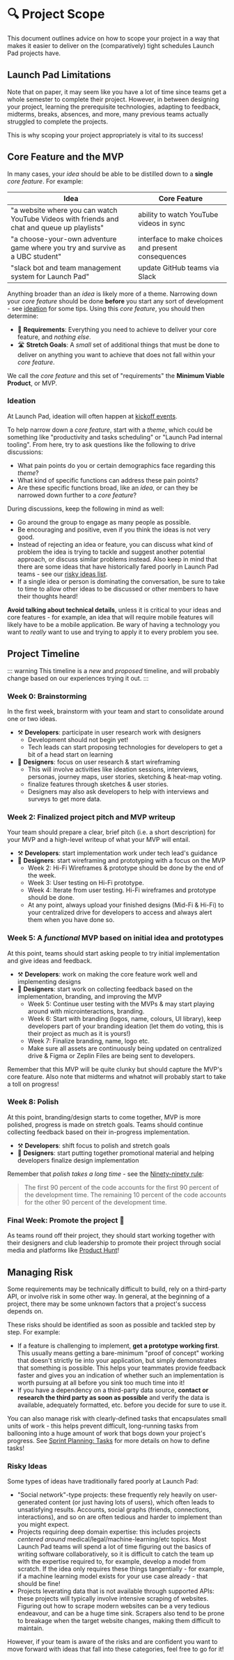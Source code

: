 # 🔍 Project Scope <Badge type="tip" text="updated"/>

This document outlines advice on how to scope your project in a way that makes it easier to deliver on the (comparatively) tight schedules Launch Pad projects have.

## Launch Pad Limitations

Note that on paper, it may seem like you have a lot of time since teams get a whole semester to complete their project. However, in between designing your project, learning the prerequisite technologies, adapting to feedback, midterms, breaks, absences, and more, many previous teams actually struggled to complete the projects.

This is why scoping your project appropriately is vital to its success!

## Core Feature and the MVP

In many cases, your *idea* should be able to be distilled down to a **single** *core feature*. For example:

| Idea | Core Feature |
|------|--------------|
| "a website where you can watch YouTube Videos with friends and chat and queue up playlists" | ability to watch YouTube videos in sync
| "a choose-your-own adventure game where you try and survive as a UBC student" | interface to make choices and present consequences
| "slack bot and team management system for Launch Pad" | update GitHub teams via Slack

Anything broader than an *idea* is likely more of a theme. Narrowing down your *core feature* should be done **before** you start any sort of development - see [ideation](#ideation) for some tips. Using this *core feature*, you should then determine:

* 💪 **Requirements**: Everything you need to achieve to deliver your core feature, and *nothing else*.
* 🛣 **Stretch Goals**: A *small* set of additional things that must be done to deliver on anything you want to achieve that does not fall within your *core feature*.

We call the *core feature* and this set of "requirements" the **Minimum Viable Product**, or MVP.

### Ideation

At Launch Pad, ideation will often happen at [kickoff events](/handbook/strategy/recurring-processes.md#kickoff-event).

To help narrow down a *core feature*, start with a *theme*, which could be something like "productivity and tasks scheduling" or "Launch Pad internal tooling". From here, try to ask questions like the following to drive discussions:

* What pain points do you or certain demographics face regarding this *theme*?
* What kind of specific functions can address these pain points?
* Are these specific functions broad, like an *idea*, or can they be narrowed down further to a *core feature*?

During discussions, keep the following in mind as well:

* Go around the group to engage as many people as possible.
* Be encouraging and positive, even if you think the ideas is not very good.
* Instead of rejecting an idea or feature, you can discuss what kind of problem the idea is trying to tackle and suggest another potential approach, or discuss similar problems instead. Also keep in mind that there are some ideas that have historically fared poorly in Launch Pad teams - see our [risky ideas list](#risky-ideas).
* If a single idea or person is dominating the conversation, be sure to take to time to allow other ideas to be discussed or other members to have their thoughts heard!

**Avoid talking about technical details**, unless it is critical to your ideas and core features - for example, an idea that will require mobile features will likely have to be a mobile application. Be wary of having a technology you want to *really* want to use and trying to apply it to every problem you see.

## Project Timeline

::: warning
This timeline is a *new* and *proposed* timeline, and will probably change based on our experiences trying it out.
:::

### Week 0: Brainstorming

In the first week, brainstorm with your team and start to consolidate around one or two ideas.

* ⚒️ **Developers**: participate in user research work with designers
  * Development should not begin yet!
  * Tech leads can start proposing technologies for developers to get a bit of a head start on learning
* 🎨 **Designers**: focus on user research & start wireframing
  * This will involve activities like ideation sessions, interviews, personas, journey maps, user stories, sketching & heat-map voting.
  * finalize features through sketches & user stories.
  * Designers may also ask developers to help with interviews and surveys to get more data.

### Week 2: Finalized project pitch and MVP writeup

Your team should prepare a clear, brief pitch (i.e. a short description) for your MVP and a high-level writeup of what your MVP will entail.

* ⚒️ **Developers**: start implementation work under tech lead's guidance
* 🎨 **Designers**: start wireframing and prototyping with a focus on the MVP
  * Week 2: Hi-Fi Wireframes & prototype should be done by the end of the week.
  * Week 3: User testing on Hi-Fi prototype.
  * Week 4: Iterate from user testing. Hi-Fi wireframes and prototype should be done.
  * At any point, always upload your finished designs (Mid-Fi & Hi-Fi) to your centralized drive for developers to access and always alert them when you have done so.

### Week 5: A *functional* MVP based on initial idea and prototypes

At this point, teams should start asking people to try initial implementation and give ideas and feedback.

* ⚒️ **Developers**: work on making the core feature work well and implementing designs
* 🎨 **Designers**: start work on collecting feedback based on the implementation, branding, and improving the MVP
  * Week 5: Continue user testing with the MVPs & may start playing around with microinteractions, branding.
  * Week 6: Start with branding (logos, name, colours, UI library), keep developers part of your branding ideation (let them do voting, this is their project as much as it is yours!)
  * Week 7: Finalize branding, name, logo etc.
  * Make sure all assets are continuously being updated on centralized drive & Figma or Zeplin Files are being sent to developers.

Remember that this MVP will be quite clunky but should capture the MVP's core feature. Also note that midterms and whatnot will probably start to take a toll on progress!

### Week 8: Polish

At this point, branding/design starts to come together, MVP is more polished, progress is made on stretch goals. Teams should continue collecting feedback based on their in-progress implementation.

* ⚒️ **Developers**: shift focus to polish and stretch goals
* 🎨 **Designers**: start putting together promotional material and helping developers finalize design implementation

Remember that *polish takes a long time* - see the [Ninety-ninety rule](https://en.wikipedia.org/wiki/Ninety-ninety_rule):

> The first 90 percent of the code accounts for the first 90 percent of the development time. The remaining 10 percent of the code accounts for the other 90 percent of the development time.

### Final Week: Promote the project 🚀

As teams round off their project, they should start working together with their designers and club leadership to promote their project through social media and platforms like [Product Hunt](https://www.producthunt.com/)!

## Managing Risk

Some requirements may be technically difficult to build, rely on a third-party API, or involve risk in some other way. In general, at the beginning of a project, there may be some unknown factors that a project's success depends on.

These risks should be identified as soon as possible and tackled step by step. For example:

* If a feature is challenging to implement, **get a prototype working first**. This usually means getting a bare-minimum "proof of concept" working that doesn't strictly tie into your application, but simply demonstrates that something is possible. This helps your teammates provide feedback faster and gives you an indication of whether such an implementation is worth pursuing at all before you sink too much time into it!
* If you have a dependency on a third-party data source, **contact or research the third party as soon as possible** and verify the data is available, adequately formatted, etc. before you decide for sure to use it.

You can also manage risk with clearly-defined tasks that encapsulates small units of work - this helps prevent difficult, long-running tasks from ballooning into a huge amount of work that bogs down your project's progress. See [Sprint Planning: Tasks](./sprints.md#tasks) for more details on how to define tasks!

### Risky Ideas

Some types of ideas have traditionally fared poorly at Launch Pad:

* "Social network"-type projects: these frequently rely heavily on user-generated content (or just having lots of users), which often leads to unsatisfying results. Accounts, social graphs (friends, connections, interactions), and so on are often tedious and harder to implement than you might expect.
* Projects requiring deep domain expertise: this includes projects *centered around* medical/legal/machine-learning/etc topics. Most Launch Pad teams will spend a lot of time figuring out the basics of writing software collaboratively, so it is difficult to catch the team up with the expertise required to, for example, develop a model from scratch. If the idea only requires these things tangentially - for example, if a machine learning model exists for your use case already - that should be fine!
* Projects leverating data that is not available through supported APIs: these projects will typically involve intensive scraping of websites. Figuring out how to scrape modern websites can be a very tedious endeavour, and can be a huge time sink. Scrapers also tend to be prone to breakage when the target website changes, making them difficult to maintain.

However, if your team is aware of the risks and are confident you want to move forward with ideas that fall into these categories, feel free to go for it!
